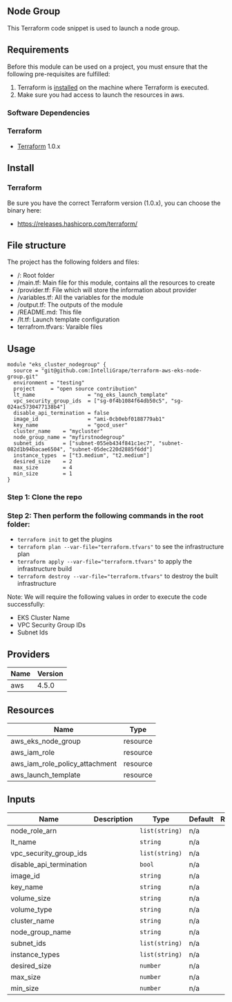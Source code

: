 ## Node Group

This Terraform code snippet is used to launch a node group.

## Requirements

Before this module can be used on a project, you must ensure that the following pre-requisites are fulfilled:

1. Terraform is [installed](#software-dependencies) on the machine where Terraform is executed.
2. Make sure you had access to launch the resources in aws.


### Software Dependencies
### Terraform
- [Terraform](https://www.terraform.io/downloads.html) 1.0.x



## Install

### Terraform
Be sure you have the correct Terraform version (1.0.x), you can choose the binary here:
- https://releases.hashicorp.com/terraform/

## File structure
The project has the following folders and files:

- /: Root folder
- /main.tf: Main file for this module, contains all the resources to create
- /provider.tf: File which will store the information about provider
- /variables.tf: All the variables for the module
- /output.tf: The outputs of the module
- /README.md: This file
- /lt.tf: Launch template configuration
- terrafrom.tfvars: Varaible files
 
## Usage

```
module "eks_cluster_nodegroup" {
  source = "git@github.com:IntelliGrape/terraform-aws-eks-node-group.git"
  environment = "testing"
  project     = "open source contribution"
  lt_name                 = "ng_eks_launch_template"
  vpc_security_group_ids  = ["sg-0f4b1084f64db50c5", "sg-024ac5730477138b4"]
  disable_api_termination = false
  image_id                = "ami-0cb0ebf0188779ab1"
  key_name                = "gocd_user"
  cluster_name    = "mycluster"
  node_group_name = "myfirstnodegroup"
  subnet_ids      = ["subnet-055eb434f841c1ec7", "subnet-082d1b94bacae6504", "subnet-05dec220d2885f6dd"]
  instance_types  = ["t3.medium", "t2.medium"]
  desired_size    = 2
  max_size        = 4
  min_size        = 1
}
```

### Step 1: Clone the repo
### Step 2: Then perform the following commands in the root folder:

- `terraform init` to get the plugins
- `terraform plan --var-file="terraform.tfvars"` to see the infrastructure plan
- `terraform apply --var-file="terraform.tfvars"` to apply the infrastructure build
- `terraform destroy --var-file="terraform.tfvars"` to destroy the built infrastructure

Note: We will require the following values in order to execute the code successfully: 
- EKS Cluster Name
- VPC Security Group IDs
- Subnet Ids

## Providers
| Name | Version |
|------|---------|
| aws  | 4.5.0 |

## Resources

| Name | Type |
|------|------|
| aws_eks_node_group  | resource |
| aws_iam_role | resource |
| aws_iam_role_policy_attachment | resource |
| aws_launch_template | resource |


## Inputs

| Name | Description | Type | Default | Required |
|------|-------------|------|---------|:--------:|
| node_role_arn |  | `list(string)` | n/a | yes |
| lt_name |  | `string` | n/a | yes |
| vpc_security_group_ids |  | `list(string)` | n/a | yes |
| disable_api_termination |  | `bool` | n/a | yes |
| image_id |  | `string` | n/a | yes |
| key_name |  | `string` | n/a | yes |
| volume_size |  | `string` | n/a | yes |
| volume_type |  | `string` | n/a | yes |
| cluster_name |  | `string` | n/a | yes |
| node_group_name |  | `string` | n/a | yes |
| subnet_ids |  | `list(string)` | n/a | yes |
| instance_types |  | `list(string)` | n/a | yes |
| desired_size |  | `number` | n/a | yes |
| max_size |  | `number` | n/a | yes |
| min_size |  | `number` | n/a | yes |
